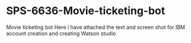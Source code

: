 # SPS-6636-Movie-ticketing-bot
Movie ticketing bot
Here i have attached the text and screen shot for IBM account creation and creating Watson studio
